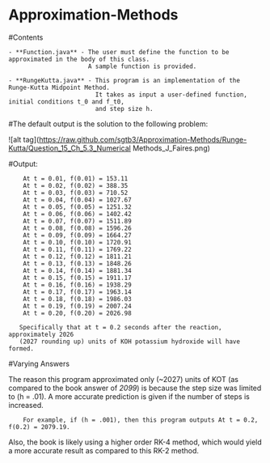 # Approximation-Methods
#Contents

    - **Function.java** - The user must define the function to be approximated in the body of this class.
                          A sample function is provided.

    - **RungeKutta.java** - This program is an implementation of the Runge-Kutta Midpoint Method. 
                            It takes as input a user-defined function, initial conditions t_0 and f_t0,
                            and step size h.


#The default output is the solution to the following problem:

  ![alt tag](https://raw.github.com/sgtb3/Approximation-Methods/Runge-Kutta/Question_15_Ch_5.3_Numerical Methods_J_Faires.png)

  #Output:
  
        At t = 0.01, f(0.01) = 153.11
    	At t = 0.02, f(0.02) = 388.35
    	At t = 0.03, f(0.03) = 710.52
    	At t = 0.04, f(0.04) = 1027.67
    	At t = 0.05, f(0.05) = 1251.32
    	At t = 0.06, f(0.06) = 1402.42
    	At t = 0.07, f(0.07) = 1511.89
    	At t = 0.08, f(0.08) = 1596.26
    	At t = 0.09, f(0.09) = 1664.27
    	At t = 0.10, f(0.10) = 1720.91
    	At t = 0.11, f(0.11) = 1769.22
    	At t = 0.12, f(0.12) = 1811.21
    	At t = 0.13, f(0.13) = 1848.26
    	At t = 0.14, f(0.14) = 1881.34
    	At t = 0.15, f(0.15) = 1911.17
    	At t = 0.16, f(0.16) = 1938.29
    	At t = 0.17, f(0.17) = 1963.14
    	At t = 0.18, f(0.18) = 1986.03
    	At t = 0.19, f(0.19) = 2007.24
    	At t = 0.20, f(0.20) = 2026.98

       Specifically that at t = 0.2 seconds after the reaction, approximately 2026
       (2027 rounding up) units of KOH potassium hydroxide will have formed.

#Varying Answers

  The reason this program approximated only (~2027) units of KOT (as compared to the book answer of *2099*) is because
  the step size was limited to (h = .01). A more accurate prediction is given if the number of steps is increased.

        For example, if (h = .001), then this program outputs At t = 0.2, f(0.2) = 2079.19.

  Also, the book is likely using a higher order RK-4 method, which would yield a more accurate result as compared to 
  this RK-2 method.
